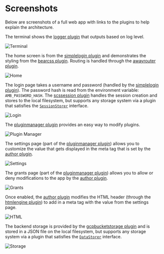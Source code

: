 # Screenshots

Below are screenshots of a full web app with links to the plugins to help explain the architecture.

The terminal shows the [logger plugin](https://github.com/ambientkit/plugin/tree/main/logger/zaplogger/zaplogger.go) that outputs based on log level.

![Terminal](/img/screenshots/terminal.png)

The home screen is from the [simplelogin plugin](https://github.com/ambientkit/plugin/tree/main/generic/simplelogin/simplelogin.go) and demonstrates the styling from the [bearcss plugin](https://github.com/ambientkit/plugin/tree/main/generic/bearcss/bearcss.go). Routing is handled through the [awayrouter plugin](https://github.com/ambientkit/plugin/tree/main/router/awayrouter/awayrouter.go).

![Home](/img/screenshots/home.png)

The login page takes a username and password (handled by the [simplelogin plugin](https://github.com/ambientkit/plugin/tree/main/generic/simplelogin/simplelogin.go)). The password hash is read from the environment variable: `AMB_PASSWORD_HASH`. The [scssession plugin](https://github.com/ambientkit/plugin/tree/main/sessionmanager/scssession/scssession.go) handles the session creation and stores to the local filesystem, but supports any storage system via a plugin that satisfies the [`SessionStorer`](https://github.com/ambientkit/ambient/tree/main/ambient_sessionstorer.go) interface.

![Login](/img/screenshots/login.png)

The [pluginmanager plugin](https://github.com/ambientkit/plugin/tree/main/generic/pluginmanager/pluginmanager.go) provides an easy way to modify plugins.

![Plugin Manager](/img/screenshots/pluginmanager.png)

The settings page (part of the [pluginmanager plugin](https://github.com/ambientkit/plugin/tree/main/generic/pluginmanager/pluginmanager.go)) allows you to customize the value that gets displayed in the meta tag that is set by the [author plugin](https://github.com/ambientkit/plugin/tree/main/generic/author/author.go).

![Settings](/img/screenshots/settings.png)

The grants page (part of the [pluginmanager plugin](https://github.com/ambientkit/plugin/tree/main/generic/pluginmanager/pluginmanager.go)) allows you to allow or deny modifications to the app by the [author plugin](https://github.com/ambientkit/plugin/tree/main/generic/author/author.go).

![Grants](/img/screenshots/grants.png)

Once enabled, the [author plugin](https://github.com/ambientkit/plugin/tree/main/generic/author/author.go) modifies the HTML header (through the [htmlengine plugin](https://github.com/ambientkit/plugin/tree/main/templateengine/htmlengine/htmlengine.go)) to add in a meta tag with the value from the settings page.

![HTML](/img/screenshots/htmlauthor.png)

The backend storage is provided by the [gcpbucketstorage plugin](https://github.com/ambientkit/plugin/tree/main/storage/gcpbucketstorage/gcpbucketstorage.go) and is stored in a JSON file on the local filesystem, but supports any storage system via a plugin that satisfies the [`DataStorer`](https://github.com/ambientkit/ambient/tree/main/ambient_datastorer.go) interface.

![Storage](/img/screenshots/storage.png)